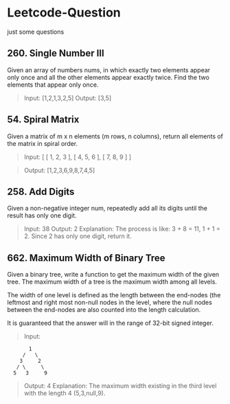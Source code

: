 # Leetcode-Question
just some questions

## 260. Single Number III

Given an array of numbers nums, in which exactly two elements appear only once and all the other elements appear exactly twice. Find the two elements that appear only once.

> Input:  [1,2,1,3,2,5]
> Output: [3,5]

## 54. Spiral Matrix

Given a matrix of m x n elements (m rows, n columns), return all elements of the matrix in spiral order.

> Input:
[
 [ 1, 2, 3 ],
 [ 4, 5, 6 ],
 [ 7, 8, 9 ]
]

> Output: [1,2,3,6,9,8,7,4,5]

## 258. Add Digits

Given a non-negative integer num, repeatedly add all its digits until the result has only one digit.

> Input: 38
> Output: 2 
> Explanation: The process is like: 3 + 8 = 11, 1 + 1 = 2. 
             Since 2 has only one digit, return it.
             
## 662. Maximum Width of Binary Tree

Given a binary tree, write a function to get the maximum width of the given tree. The maximum width of a tree is the maximum width among all levels.

The width of one level is defined as the length between the end-nodes (the leftmost and right most non-null nodes in the level, where the null nodes between the end-nodes are also counted into the length calculation.

It is guaranteed that the answer will in the range of 32-bit signed integer.

> Input: 

           1
         /   \
        3     2
       / \     \  
      5   3     9 
> Output: 4
> Explanation: The maximum width existing in the third level with the length 4 (5,3,null,9).

